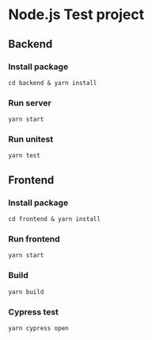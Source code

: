 # Node.js Test project

## Backend

### Install package

```
cd backend & yarn install
```

### Run server

```
yarn start
```

### Run unitest

```
yarn test
```

## Frontend

### Install package

```
cd frontend & yarn install
```

### Run frontend

```
yarn start
```

### Build

```
yarn build
```

### Cypress test

```
yarn cypress open
```
